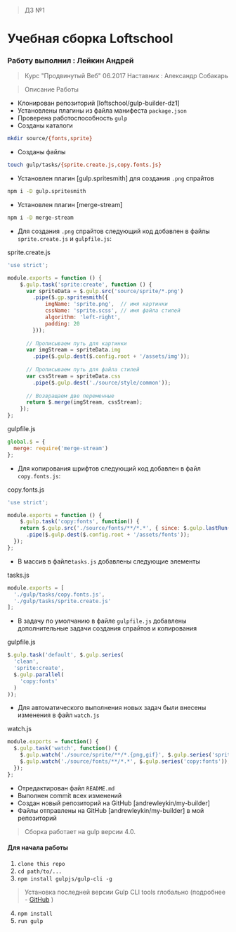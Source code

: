 > ДЗ №1

# Учебная сборка Loftschool


### Работу выполнил : Лейкин Андрей

>Курс "Продвинутый Веб" 06.2017
>Наставник : Александр Собакарь

>Описание Работы

- Клонирован репозиторий [loftschool/gulp-builder-dz1]
- Установлены плагины из файла манифеста `package.json`
- Проверена работоспособность `gulp`
- Созданы каталоги
```bash
mkdir source/{fonts,sprite}
```
- Созданы файлы
```bash
touch gulp/tasks/{sprite.create.js,copy.fonts.js}
```
- Установлен плагин [gulp.spritesmith] для создания `.png` спрайтов
```bash
npm i -D gulp.spritesmith
```
- Установлен плагин [merge-stream]
```bash
npm i -D merge-stream
```
- Для создания `.png` спрайтов следующий код добавлен в файлы `sprite.create.js` и `gulpfile.js`:

sprite.create.js
```js
'use strict';

module.exports = function () {
	$.gulp.task('sprite:create', function () {
	  var spriteData = $.gulp.src('source/sprite/*.png')
		.pipe($.gp.spritesmith({
			imgName: 'sprite.png',	// имя картинки
			cssName: 'sprite.scss',	// имя файла стилей
	  		algorithm: 'left-right',
      		padding: 20
	  	}));
	
	  // Прописываем путь для картинки
	  var imgStream = spriteData.img
		.pipe($.gulp.dest($.config.root + '/assets/img'));
		
	  // Прописываем путь для файла стилей
	  var cssStream = spriteData.css
		.pipe($.gulp.dest('./source/style/common'));
	 
	  // Возвращаем две переменные
	  return $.merge(imgStream, cssStream);
	});
};

```

gulpfile.js
```js
global.$ = {
  merge: require('merge-stream')
};
```

- Для копирования шрифтов следующий код добавлен в файл `copy.fonts.js`:

copy.fonts.js
```js
'use strict';

module.exports = function () {
	$.gulp.task('copy:fonts', function() {
    return $.gulp.src('./source/fonts/**/*.*', { since: $.gulp.lastRun('copy:fonts') }) // копируем только вновь добавленные шрифты
      .pipe($.gulp.dest($.config.root + '/assets/fonts'));
  });
};
```

- В массив в файле`tasks.js` добавлены следующие элементы

tasks.js

```js
module.exports = [
  './gulp/tasks/copy.fonts.js',
  './gulp/tasks/sprite.create.js'
];
```

- В задачу по умолчанию в файле `gulpfile.js` добавлены дополнительные задачи создания спрайтов и копирования

gulpfile.js
```js
$.gulp.task('default', $.gulp.series(
  'clean',
  'sprite:create',
  $.gulp.parallel(
    'copy:fonts'
  )
));
```

- Для автоматического выполнения новых задач были внесены изменения в файл `watch.js`

watch.js
```js
module.exports = function() {
  $.gulp.task('watch', function() {
    $.gulp.watch('./source/sprite/**/*.{png,gif}', $.gulp.series('sprite:create'));
    $.gulp.watch('./source/fonts/**/*.*', $.gulp.series('copy:fonts'));
  });
};
```
- Отредактирован файл `README.md`
- Выполнен commit всех изменений
- Создан новый репозиторий на GitHub [andrewleykin/my-builder]
- Файлы отправлены на GitHub [andrewleykin/my-builder] в мой репозиторий




> Сборка работает на gulp версии 4.0. 
#### Для начала работы

1. ```clone this repo```
2. ```cd path/to/...```
3. ```npm install gulpjs/gulp-cli -g```  
> Установка последней версии Gulp CLI tools глобально (подробнее - [GitHub](https://github.com/gulpjs/gulp/blob/4.0/docs/getting-started.md) )

4. ```npm install```
6. ```run gulp``` 

